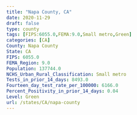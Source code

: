 ```yaml
---
title: "Napa County, CA"
date: 2020-11-29
draft: false
type: county
tags: [FIPS:6055.0,FEMA:9.0,Small metro,Green]
categories: [CA]
County: Napa County
State: CA
FIPS: 6055.0
FEMA_Region: 9.0
Population: 137744.0
NCHS_Urban_Rural_Classification: Small metro
Tests_in_prior_14_days: 8493.0
Fourteen_day_test_rate_per_100000: 6166.0
Percent_Positivity_in_prior_14_days: 0.04
Level: Green
url: /states/CA/napa-county
---
```



